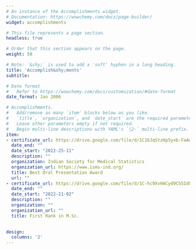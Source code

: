```yaml
---
# An instance of the Accomplishments widget.
# Documentation: https://wowchemy.com/docs/page-builder/
widget: accomplishments

# This file represents a page section.
headless: true

# Order that this section appears on the page.
weight: 50

# Note: `&shy;` is used to add a 'soft' hyphen in a long heading.
title: 'Accomplish&shy;ments'
subtitle:

# Date format
#   Refer to https://wowchemy.com/docs/customization/#date-format
date_format: Jan 2006

# Accomplishments.
#   Add/remove as many `item` blocks below as you like.
#   `title`, `organization`, and `date_start` are the required parameters.
#   Leave other parameters empty if not required.
#   Begin multi-line descriptions with YAML's `|2-` multi-line prefix.
item:
- certificate_url: https://drive.google.com/file/d/1C1bJqStzHp5yxb-FaAdSqubWA2tXxRmj/view?usp=sharing
  date_end: ""
  date_start: "2022-25-11"
  description: ""
  organization: Indian Society for Medical Statistics
  organization_url: https://www.isms-ind.org/
  title: Best Oral Presentation Award
  url: ""
- certificate_url: https://drive.google.com/file/d/1C-hc9XvHACyd9C55IdUrlqk1VO7UGQVw/view?usp=sharing
  date_end: ""
  date_start: "2022-21-02"
  description: ""
  organization: ""
  organization_url: ""
  title: First Rank in M.Sc.
  

design:
  columns: '2' 
---
```

